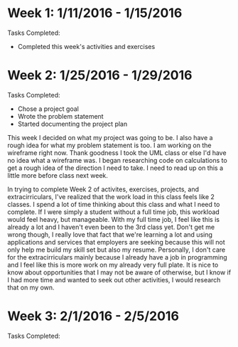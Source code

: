 # Week 1: 1/11/2016 - 1/15/2016
Tasks Completed:
 * Completed this week's activities and exercises
 
 
# Week 2: 1/25/2016 - 1/29/2016
Tasks Completed:
 * Chose a project goal
 * Wrote the problem statement
 * Started documenting the project plan
 
This week I decided on what my project was going to be. I also have a rough idea for what my problem statement is too. I am working on the wireframe right now. Thank goodness I took the UML class or else I'd have no idea what a wireframe was. I began researching code on calculations to get a rough idea of the direction I need to take. I need to read up on this a little more before class next week.

In trying to complete Week 2 of activites, exercises, projects, and extracirriculars, I've realized that the work load in this class feels like 2 classes. I spend a lot of time thinking about this class and what I need to complete. If I were simply a student without a full time job, this workload would feel heavy, but manageable. With my full time job, I feel like this is already a lot and I haven't even been to the 3rd class yet. Don't get me wrong though, I really love that fact that we're learning a lot and using applications and services that employers are seeking because this will not only help me build my skill set but also my resume. Personally, I don't care for the extracirriculars mainly because I already have a job in programming and I feel like this is more work on my already very full plate. It is nice to know about opportunities that I may not be aware of otherwise, but I know if I had more time and wanted to seek out other activities, I would research that on my own. 
 
# Week 3: 2/1/2016 - 2/5/2016
Tasks Completed:
